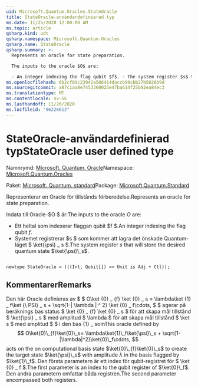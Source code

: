 ```yaml
---
uid: Microsoft.Quantum.Oracles.StateOracle
title: StateOracle-användardefinierad typ
ms.date: 11/25/2020 12:00:00 AM
ms.topic: article
qsharp.kind: udt
qsharp.namespace: Microsoft.Quantum.Oracles
qsharp.name: StateOracle
qsharp.summary: >-
  Represents an oracle for state preparation.

  The inputs to the oracle $O$ are:

  - An integer indexing the flag qubit $f$. - The system register $s$ that will store the desired quantum state $\ket{\psi}\_s$.
ms.openlocfilehash: 6b2cf09c23942a586414daccb99cbb27b5026b9d
ms.sourcegitcommit: a87c1aa8e7453360025e47ba614f25b02ea84ec3
ms.translationtype: MT
ms.contentlocale: sv-SE
ms.lasthandoff: 11/26/2020
ms.locfileid: "96226612"
---
```

# <a name="stateoracle-user-defined-type"></a><span data-ttu-id="03782-102">StateOracle-användardefinierad typ</span><span class="sxs-lookup"><span data-stu-id="03782-102">StateOracle user defined type</span></span>

<span data-ttu-id="03782-103">Namnrymd: [Microsoft. Quantum. Oracle](xref:Microsoft.Quantum.Oracles)</span><span class="sxs-lookup"><span data-stu-id="03782-103">Namespace: [Microsoft.Quantum.Oracles](xref:Microsoft.Quantum.Oracles)</span></span>

<span data-ttu-id="03782-104">Paket: [Microsoft. Quantum. standard](https://nuget.org/packages/Microsoft.Quantum.Standard)</span><span class="sxs-lookup"><span data-stu-id="03782-104">Package: [Microsoft.Quantum.Standard](https://nuget.org/packages/Microsoft.Quantum.Standard)</span></span>


<span data-ttu-id="03782-105">Representerar en Oracle för tillstånds förberedelse.</span><span class="sxs-lookup"><span data-stu-id="03782-105">Represents an oracle for state preparation.</span></span>

<span data-ttu-id="03782-106">Indata till Oracle-$O $ är:</span><span class="sxs-lookup"><span data-stu-id="03782-106">The inputs to the oracle $O$ are:</span></span>

- <span data-ttu-id="03782-107">Ett heltal som indexerar flaggan qubit $f $.</span><span class="sxs-lookup"><span data-stu-id="03782-107">An integer indexing the flag qubit $f$.</span></span>
- <span data-ttu-id="03782-108">Systemet registrerar $s $ som kommer att lagra det önskade Quantum-läget $ \ket{\psi} \_ s $.</span><span class="sxs-lookup"><span data-stu-id="03782-108">The system register $s$ that will store the desired quantum state $\ket{\psi}\_s$.</span></span>

```qsharp

newtype StateOracle = (((Int, Qubit[]) => Unit is Adj + Ctl));
```



## <a name="remarks"></a><span data-ttu-id="03782-109">Kommentarer</span><span class="sxs-lookup"><span data-stu-id="03782-109">Remarks</span></span>

<span data-ttu-id="03782-110">Den här Oracle definieras av $ $ O\ket {0} \_ {f} \ket {0} \_ s = \lambda\ket {1} \_ f\ket {\ PSI} \_ s + \sqrt{1-| \lambda | ^ 2} \ket {0} \_ f\cdots, $ $ agerar på beräknings bas status $ \ket {0} \_ {f} \ket {0} \_ s $ för att skapa mål tillstånd $ \ket{\psi} \_ s $ med amplitud $ \lambda $ för att skapa mål tillstånd $ \ket s $ med amplitud $ $ i den bas {1} \_ som</span><span class="sxs-lookup"><span data-stu-id="03782-110">This oracle defined by $$ O\ket{0}\_{f}\ket{0}\_s= \lambda\ket{1}\_f\ket{\psi}\_s + \sqrt{1-|\lambda|^2}\ket{0}\_f\cdots, $$ acts on the on computational basis state $\ket{0}\_{f}\ket{0}\_s$ to create the target state $\ket{\psi}\_s$ with amplitude $\lambda$ in the basis flagged by $\ket{1}\_f$.</span></span>
<span data-ttu-id="03782-111">Den första parametern är ett index för qubit-registret för $ \ket {0} \_ f $.</span><span class="sxs-lookup"><span data-stu-id="03782-111">The first parameter is an index to the qubit register of $\ket{0}\_f$.</span></span> <span data-ttu-id="03782-112">Den andra parametern omfattar båda registren.</span><span class="sxs-lookup"><span data-stu-id="03782-112">The second parameter encompassed both registers.</span></span>